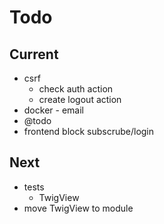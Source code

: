 # Todo

## Current

- csrf
  - check auth action
  - create logout action
- docker - email
- @todo
- frontend block subscrube/login

## Next

- tests  
  - TwigView  
- move TwigView to module  
